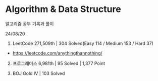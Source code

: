 # Algorithm & Data Structure

알고리즘 공부 기록과 풀이

24/08/20

1. LeetCode 271,509th | 304 Solved(Easy 114 / Medium 153 / Hard 37)
- https://leetcode.com/anythingthannothing/

2. 프로그래머스 6,981th | 95 Solved | 1,377 Point

3. BOJ Gold IV | 103 Solved
